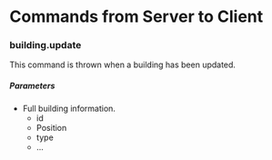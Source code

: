 # Commands from Server to Client

### building.update
This command is thrown when a building has been updated.

##### Parameters
- Full building information.
    - id
    - Position
    - type
    - …